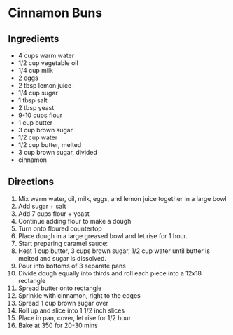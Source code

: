 # Cinnamon Buns

## Ingredients

- 4 cups warm water
- 1/2 cup vegetable oil
- 1/4 cup milk
- 2 eggs
- 2 tbsp lemon juice
- 1/4 cup sugar
- 1 tbsp salt
- 2 tbsp yeast
- 9-10 cups flour
- 1 cup butter
- 3 cup brown sugar
- 1/2 cup water
- 1/2 cup butter, melted
- 3 cup brown sugar, divided
- cinnamon

## Directions

1. Mix warm water, oil, milk, eggs, and lemon juice together in a large bowl
2. Add sugar + salt
3. Add 7 cups flour + yeast
4. Continue adding flour to make a dough
5. Turn onto floured countertop 
6. Place dough in a large greased bowl and let rise for 1 hour.
7. Start preparing caramel sauce:
8. Heat 1 cup butter, 3 cups brown sugar, 1/2 cup water until butter is melted and sugar is dissolved.
9. Pour into bottoms of 3 separate pans
10. Divide dough equally into thirds and roll each piece into a 12x18 rectangle
11. Spread butter onto rectangle
12. Sprinkle with cinnamon, right to the edges
13. Spread 1 cup brown sugar over
14. Roll up and slice into 1 1/2 inch slices
15. Place in pan, cover, let rise for 1/2 hour
16. Bake at 350 for 20-30 mins
